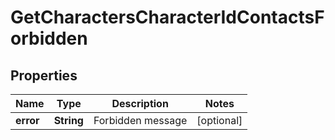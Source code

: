 
# GetCharactersCharacterIdContactsForbidden

## Properties
Name | Type | Description | Notes
------------ | ------------- | ------------- | -------------
**error** | **String** | Forbidden message |  [optional]



